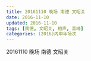 ```yaml
---
title: 20161110 晚场 南德 文昭关
date: 2016-11-10
updated: 2016-11-10
tags: [南德, 文昭关, 相声, 高峰] 
categories: (2016)丙申年场次 
---
```

20161110 晚场 南德 文昭关
